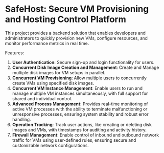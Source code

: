 # SafeHost: Secure VM Provisioning and Hosting Control Platform
This project provides a backend solution that enables developers and administrators to quickly provision new VMs, configure resources, and monitor performance metrics in real time.

Features:
1. **User Authentication**: Secure sign-up and login functionality for users.
2. **Concurrent Disk Image Creation and Management**: Create and Manage multiple disk images for VM setups in parallel.
3. **Concurrent VM Provisioning**: Allow multiple users to concurrently create VMs using specified disk images.
4. **Concurrent VM Instance Management**: Enable users to run and manage multiple VM instances simultaneously, with full support for shared and individual control.
5. **Advanced Process Management**: Provides real-time monitoring of active VM processes with the ability to terminate malfunctioning or unresponsive processes, ensuring system stability and robust error handling.
6. **Operation Tracking**: Track user actions, like creating or deleting disk images and VMs, with timestamps for auditing and activity history.
7. **Firewall Management**: Enable control of inbound and outbound network traffic for VMs using user-defined rules, ensuring secure and customizable network configurations.